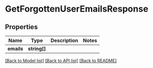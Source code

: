 # GetForgottenUserEmailsResponse

## Properties
Name | Type | Description | Notes
------------ | ------------- | ------------- | -------------
**emails** | **string[]** |  | 

[[Back to Model list]](../../README.md#documentation-for-models) [[Back to API list]](../../README.md#documentation-for-api-endpoints) [[Back to README]](../../README.md)


